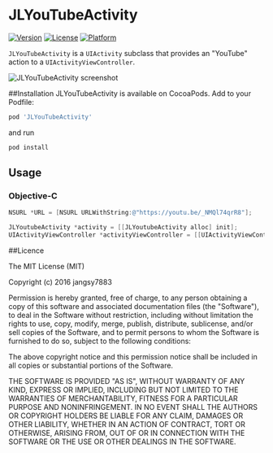 # JLYouTubeActivity

[![Version](https://img.shields.io/cocoapods/v/JLYouTubeActivity.svg?style=flat)](http://cocoadocs.org/docsets/JLYouTubeActivity)
[![License](https://img.shields.io/cocoapods/l/JLYouTubeActivity.svg?style=flat)](http://cocoadocs.org/docsets/JLYouTubeActivity)
[![Platform](https://img.shields.io/cocoapods/p/JLYouTubeActivity.svg?style=flat)](http://cocoadocs.org/docsets/JLYouTubeActivity)

`JLYouTubeActivity` is a `UIActivity` subclass that provides an "YouTube" action to a `UIActivityViewController`.

![JLYouTubeActivity screenshot](https://github.com/jangsy7883/JLYouTubeActivity/blob/master/ScreenShots/1.png?raw=true "JLYouTubeActivity screenshot")

##Installation
JLYouTubeActivity is available on CocoaPods. Add to your Podfile:
```bash
pod 'JLYouTubeActivity'
```
and run 
```bash
pod install
```

## Usage

### Objective-C

```objectivec
NSURL *URL = [NSURL URLWithString:@"https://youtu.be/_NMQl74qrR8"];

JLYoutubeActivity *activity = [[JLYoutubeActivity alloc] init];
UIActivityViewController *activityViewController = [[UIActivityViewController alloc] initWithActivityItems:@[URL] applicationActivities::@[activity]];
```

##Licence 

The MIT License (MIT)

Copyright (c) 2016 jangsy7883

Permission is hereby granted, free of charge, to any person obtaining a copy
of this software and associated documentation files (the "Software"), to deal
in the Software without restriction, including without limitation the rights
to use, copy, modify, merge, publish, distribute, sublicense, and/or sell
copies of the Software, and to permit persons to whom the Software is
furnished to do so, subject to the following conditions:

The above copyright notice and this permission notice shall be included in all
copies or substantial portions of the Software.

THE SOFTWARE IS PROVIDED "AS IS", WITHOUT WARRANTY OF ANY KIND, EXPRESS OR
IMPLIED, INCLUDING BUT NOT LIMITED TO THE WARRANTIES OF MERCHANTABILITY,
FITNESS FOR A PARTICULAR PURPOSE AND NONINFRINGEMENT. IN NO EVENT SHALL THE
AUTHORS OR COPYRIGHT HOLDERS BE LIABLE FOR ANY CLAIM, DAMAGES OR OTHER
LIABILITY, WHETHER IN AN ACTION OF CONTRACT, TORT OR OTHERWISE, ARISING FROM,
OUT OF OR IN CONNECTION WITH THE SOFTWARE OR THE USE OR OTHER DEALINGS IN THE
SOFTWARE.
